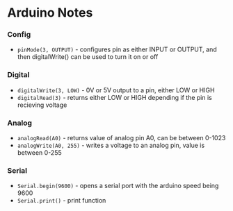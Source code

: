 # Arduino Notes

### Config
 - `pinMode(3, OUTPUT)` - configures pin as either INPUT or OUTPUT, and then digitalWrite() can be used to turn it on or off
### Digital
 - `digitalWrite(3, LOW)` - 0V or 5V output to a pin, either LOW or HIGH
 - `digitalRead(3)` - returns either LOW or HIGH depending if the pin is recieving voltage
### Analog
 - `analogRead(A0)` - returns value of analog pin A0, can be between 0-1023
 - `analogWrite(A0, 255)` - writes a voltage to an analog pin, value is between 0-255
### Serial
 - `Serial.begin(9600)` - opens a serial port with the arduino speed being 9600
 - `Serial.print()` - print function
